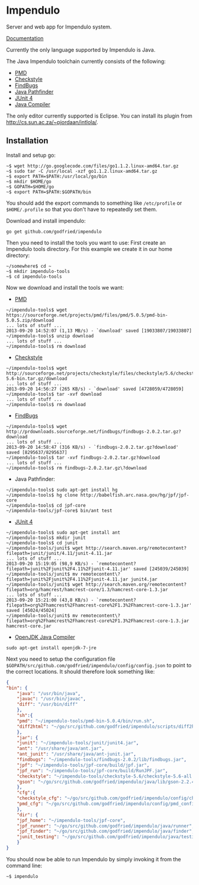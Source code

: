 Impendulo
=========

Server and web app for Impendulo system.

[Documentation](http://godoc.org/github.com/godfried/impendulo "Godoc Documentation")

Currently the only language supported by Impendulo is Java.

The Java Impendulo toolchain currently consists of the following:
- [PMD](http://pmd.sourceforge.net/ "PMD source code analyzer")
- [Checkstyle](http://checkstyle.sourceforge.net/ "Checkstyle")
- [FindBugs](http://findbugs.sourceforge.net/ "FindBugs static analysis tool")
- [Java Pathfinder](http://babelfish.arc.nasa.gov/trac/jpf/ "Java Pathfinder")
- [JUnit 4](http://junit.org/ "JUnit testing framework")
- [Java Compiler](http://openjdk.java.net/groups/compiler/ "OpenJDK Java Compiler")
 
The only editor currently supported is Eclipse. You can install its plugin from http://cs.sun.ac.za/~pjordaan/intlola/.

Installation
------------
Install and setup go:
```
~$ wget http://go.googlecode.com/files/go1.1.2.linux-amd64.tar.gz
~$ sudo tar -C /usr/local -xzf go1.1.2.linux-amd64.tar.gz
~$ export PATH=$PATH:/usr/local/go/bin
~$ mkdir $HOME/go
~$ GOPATH=$HOME/go
~$ export PATH=$PATH:$GOPATH/bin
```
You should add the export commands to something like `/etc/profile` or `$HOME/.profile` so that you don't 
have to repeatedly set them.

Download and install impendulo:

`go get github.com/godfried/impendulo`

Then you need to install the tools you want to use:
First create an Impendulo tools directory. For this example we create it in our home directory:
```
~/somewhere$ cd ~
~$ mkdir impendulo-tools
~$ cd impendulo-tools
```
Now we download and install the tools we want:
- [PMD](https://sourceforge.net/projects/pmd/files/pmd/5.0.5/pmd-bin-5.0.5.zip/download)

```
~/impendulo-tools$ wget https://sourceforge.net/projects/pmd/files/pmd/5.0.5/pmd-bin-5.0.5.zip/download
... lots of stuff ...
2013-09-20 14:52:07 (1,13 MB/s) - `download' saved [19033807/19033807]
~/impendulo-tools$ unzip download
... lots of stuff ...
~/impendulo-tools$ rm download
```

- [Checkstyle](http://sourceforge.net/projects/checkstyle/files/checkstyle/5.6/checkstyle-5.6-bin.tar.gz/download)

```
~/impendulo-tools$ wget http://sourceforge.net/projects/checkstyle/files/checkstyle/5.6/checkstyle-5.6-bin.tar.gz/download
... lots of stuff ...
2013-09-20 14:56:27 (265 KB/s) - `download' saved [4728059/4728059]
~/impendulo-tools$ tar -xvf download
... lots of stuff ...
~/impendulo-tools$ rm download
```

- [FindBugs](http://prdownloads.sourceforge.net/findbugs/findbugs-2.0.2.tar.gz?download)

```
~/impendulo-tools$ wget http://prdownloads.sourceforge.net/findbugs/findbugs-2.0.2.tar.gz?download
... lots of stuff ...
2013-09-20 14:58:47 (316 KB/s) - `findbugs-2.0.2.tar.gz?download' saved [8295637/8295637]
~/impendulo-tools$ tar -xvf findbugs-2.0.2.tar.gz?download 
... lots of stuff ...
~/impendulo-tools$ rm findbugs-2.0.2.tar.gz\?download
```

- Java Pathfinder:

```
~/impendulo-tools$ sudo apt-get install hg
~/impendulo-tools$ hg clone http://babelfish.arc.nasa.gov/hg/jpf/jpf-core
~/impendulo-tools$ cd jpf-core
~/impendulo-tools/jpf-core$ bin/ant test
```

- [JUnit 4](https://github.com/junit-team/junit/wiki/Download-and-Install)

```
~/impendulo-tools$ sudo apt-get install ant
~/impendulo-tools$ mkdir junit
~/impendulo-tools$ cd junit
~/impendulo-tools/junit$ wget http://search.maven.org/remotecontent?filepath=junit/junit/4.11/junit-4.11.jar
... lots of stuff ...
2013-09-20 15:19:05 (98,9 KB/s) - `remotecontent?filepath=junit%2Fjunit%2F4.11%2Fjunit-4.11.jar' saved [245039/245039]
~/impendulo-tools/junit$ mv remotecontent\?filepath=junit%2Fjunit%2F4.11%2Fjunit-4.11.jar junit4.jar
~/impendulo-tools/junit$ wget http://search.maven.org/remotecontent?filepath=org/hamcrest/hamcrest-core/1.3/hamcrest-core-1.3.jar
... lots of stuff ...
2013-09-20 15:21:00 (43,8 KB/s) - `remotecontent?filepath=org%2Fhamcrest%2Fhamcrest-core%2F1.3%2Fhamcrest-core-1.3.jar' saved [45024/45024]
~/impendulo-tools/junit$ mv remotecontent\?filepath=org%2Fhamcrest%2Fhamcrest-core%2F1.3%2Fhamcrest-core-1.3.jar hamcrest-core.jar
```

- [OpenJDK Java Compiler](http://openjdk.java.net/install/)

```
sudo apt-get install openjdk-7-jre
```

Next you need to setup the configuration file `$GOPATH/src/github.com/godfried/impendulo/config/config.json` to point to the correct locations.
It should therefore look something like:
```json
{
"bin": {
	"java": "/usr/bin/java",
	"javac": "/usr/bin/javac", 
	"diff": "/usr/bin/diff"
    },
    "sh":{
	"pmd": "~/impendulo-tools/pmd-bin-5.0.4/bin/run.sh",
	"diff2html": "~/go/src/github.com/godfried/impendulo/scripts/diff2html.sh" 
    },
    "jar": {
	"junit": "~/impendulo-tools/junit/junit4.jar",
	"ant": "/usr/share/java/ant.jar", 
	"ant_junit": "/usr/share/java/ant-junit.jar",
	"findbugs": "~/impendulo-tools/findbugs-2.0.2/lib/findbugs.jar",
	"jpf": "~/impendulo-tools/jpf-core/build/jpf.jar",
	"jpf_run": "~/impendulo-tools/jpf-core/build/RunJPF.jar",
	"checkstyle": "~/impendulo-tools/checkstyle-5.6/checkstyle-5.6-all.jar",
	"gson": "~/go/src/github.com/godfried/impendulo/java/lib/gson-2.2.4.jar"
    },
    "cfg":{
	"checkstyle_cfg": "~/go/src/github.com/godfried/impendulo/config/checkstyle_config.xml",
	"pmd_cfg": "~/go/src/github.com/godfried/impendulo/config/pmd_config.json"
    },
    "dir": {
	"jpf_home": "~/impendulo-tools/jpf-core",
	"jpf_runner": "~/go/src/github.com/godfried/impendulo/java/runner",
	"jpf_finder": "~/go/src/github.com/godfried/impendulo/java/finder",
	"junit_testing": "~/go/src/github.com/godfried/impendulo/java/testing"
    }
}
```

You should now be able to run Impendulo by simply invoking it from the command line:
```
~$ impendulo

```

